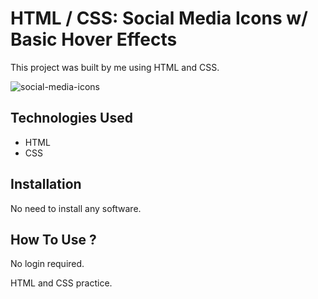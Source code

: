 # HTML / CSS: Social Media Icons w/ Basic Hover Effects

This project was built by me using HTML and CSS.

![social-media-icons](https://user-images.githubusercontent.com/78431899/222602044-aedf5c1d-698c-439a-9e0c-11cd4e1048f0.png)

## Technologies Used
- HTML
- CSS

## Installation
No need to install any software.

## How To Use ?
No login required.

HTML and CSS practice.
